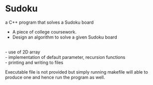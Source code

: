# Sudoku
a C++ program that solves a Sudoku board

- A piece of college coursework.
- Design an algorithm to solve a given Sudoku board
<br>
- use of 2D array
<br>
- implementation of default parameter, recursion functions
<br>
- printing and writing to files


Executable file is not provided but simply running makefile will able to produce one and hence run the program as well. 
